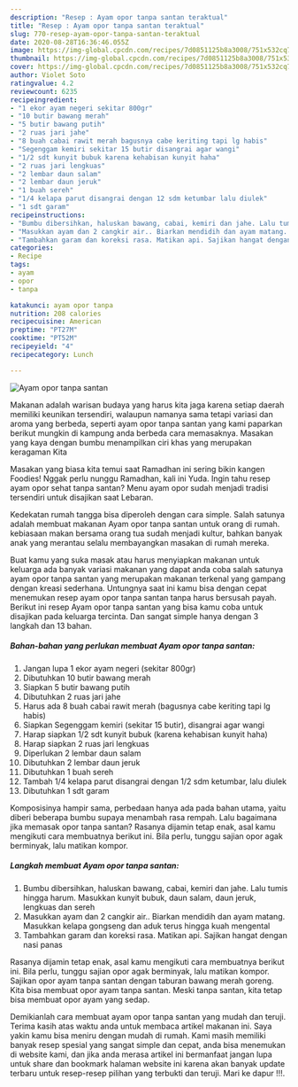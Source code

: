 ```yaml
---
description: "Resep : Ayam opor tanpa santan teraktual"
title: "Resep : Ayam opor tanpa santan teraktual"
slug: 770-resep-ayam-opor-tanpa-santan-teraktual
date: 2020-08-28T16:36:46.055Z
image: https://img-global.cpcdn.com/recipes/7d0851125b8a3008/751x532cq70/ayam-opor-tanpa-santan-foto-resep-utama.jpg
thumbnail: https://img-global.cpcdn.com/recipes/7d0851125b8a3008/751x532cq70/ayam-opor-tanpa-santan-foto-resep-utama.jpg
cover: https://img-global.cpcdn.com/recipes/7d0851125b8a3008/751x532cq70/ayam-opor-tanpa-santan-foto-resep-utama.jpg
author: Violet Soto
ratingvalue: 4.2
reviewcount: 6235
recipeingredient:
- "1 ekor ayam negeri sekitar 800gr"
- "10 butir bawang merah"
- "5 butir bawang putih"
- "2 ruas jari jahe"
- "8 buah cabai rawit merah bagusnya cabe keriting tapi lg habis"
- "Segenggam kemiri sekitar 15 butir disangrai agar wangi"
- "1/2 sdt kunyit bubuk karena kehabisan kunyit haha"
- "2 ruas jari lengkuas"
- "2 lembar daun salam"
- "2 lembar daun jeruk"
- "1 buah sereh"
- "1/4 kelapa parut disangrai dengan 12 sdm ketumbar lalu diulek"
- "1 sdt garam"
recipeinstructions:
- "Bumbu dibersihkan, haluskan bawang, cabai, kemiri dan jahe. Lalu tumis hingga harum. Masukkan kunyit bubuk, daun salam, daun jeruk, lengkuas dan sereh"
- "Masukkan ayam dan 2 cangkir air.. Biarkan mendidih dan ayam matang. Masukkan kelapa gongseng dan aduk terus hingga kuah mengental"
- "Tambahkan garam dan koreksi rasa. Matikan api. Sajikan hangat dengan nasi panas"
categories:
- Recipe
tags:
- ayam
- opor
- tanpa

katakunci: ayam opor tanpa 
nutrition: 208 calories
recipecuisine: American
preptime: "PT27M"
cooktime: "PT52M"
recipeyield: "4"
recipecategory: Lunch

---
```



![Ayam opor tanpa santan](https://img-global.cpcdn.com/recipes/7d0851125b8a3008/751x532cq70/ayam-opor-tanpa-santan-foto-resep-utama.jpg)

Makanan adalah warisan budaya yang harus kita jaga karena setiap daerah memiliki keunikan tersendiri, walaupun namanya sama tetapi variasi dan aroma yang berbeda, seperti ayam opor tanpa santan yang kami paparkan berikut mungkin di kampung anda berbeda cara memasaknya. Masakan yang kaya dengan bumbu menampilkan ciri khas yang merupakan keragaman Kita

Masakan yang biasa kita temui saat Ramadhan ini sering bikin kangen Foodies! Nggak perlu nunggu Ramadhan, kali ini Yuda. Ingin tahu resep ayam opor sehat tanpa santan? Menu ayam opor sudah menjadi tradisi tersendiri untuk disajikan saat Lebaran.

Kedekatan rumah tangga bisa diperoleh dengan cara simple. Salah satunya adalah membuat makanan Ayam opor tanpa santan untuk orang di rumah. kebiasaan makan bersama orang tua sudah menjadi kultur, bahkan banyak anak yang merantau selalu membayangkan masakan di rumah mereka.

Buat kamu yang suka masak atau harus menyiapkan makanan untuk keluarga ada banyak variasi makanan yang dapat anda coba salah satunya ayam opor tanpa santan yang merupakan makanan terkenal yang gampang dengan kreasi sederhana. Untungnya saat ini kamu bisa dengan cepat menemukan resep ayam opor tanpa santan tanpa harus bersusah payah.
Berikut ini resep Ayam opor tanpa santan yang bisa kamu coba untuk disajikan pada keluarga tercinta. Dan sangat simple hanya dengan 3 langkah dan 13 bahan.


<!--inarticleads1-->

##### Bahan-bahan yang perlukan membuat Ayam opor tanpa santan:

1. Jangan lupa 1 ekor ayam negeri (sekitar 800gr)
1. Dibutuhkan 10 butir bawang merah
1. Siapkan 5 butir bawang putih
1. Dibutuhkan 2 ruas jari jahe
1. Harus ada 8 buah cabai rawit merah (bagusnya cabe keriting tapi lg habis)
1. Siapkan Segenggam kemiri (sekitar 15 butir), disangrai agar wangi
1. Harap siapkan 1/2 sdt kunyit bubuk (karena kehabisan kunyit haha)
1. Harap siapkan 2 ruas jari lengkuas
1. Diperlukan 2 lembar daun salam
1. Dibutuhkan 2 lembar daun jeruk
1. Dibutuhkan 1 buah sereh
1. Tambah 1/4 kelapa parut disangrai dengan 1/2 sdm ketumbar, lalu diulek
1. Dibutuhkan 1 sdt garam


Komposisinya hampir sama, perbedaan hanya ada pada bahan utama, yaitu diberi beberapa bumbu supaya menambah rasa rempah. Lalu bagaimana jika memasak opor tanpa santan? Rasanya dijamin tetap enak, asal kamu mengikuti cara membuatnya berikut ini. Bila perlu, tunggu sajian opor agak berminyak, lalu matikan kompor. 

<!--inarticleads2-->

##### Langkah membuat  Ayam opor tanpa santan:

1. Bumbu dibersihkan, haluskan bawang, cabai, kemiri dan jahe. Lalu tumis hingga harum. Masukkan kunyit bubuk, daun salam, daun jeruk, lengkuas dan sereh
1. Masukkan ayam dan 2 cangkir air.. Biarkan mendidih dan ayam matang. Masukkan kelapa gongseng dan aduk terus hingga kuah mengental
1. Tambahkan garam dan koreksi rasa. Matikan api. Sajikan hangat dengan nasi panas


Rasanya dijamin tetap enak, asal kamu mengikuti cara membuatnya berikut ini. Bila perlu, tunggu sajian opor agak berminyak, lalu matikan kompor. Sajikan opor ayam tanpa santan dengan taburan bawang merah goreng. Kita bisa membuat opor ayam tanpa santan. Meski tanpa santan, kita tetap bisa membuat opor ayam yang sedap. 

Demikianlah cara membuat ayam opor tanpa santan yang mudah dan teruji. Terima kasih atas waktu anda untuk membaca artikel makanan ini. Saya yakin kamu bisa meniru dengan mudah di rumah. Kami masih memiliki banyak resep spesial yang sangat simple dan cepat, anda bisa menemukan di website kami, dan jika anda merasa artikel ini bermanfaat jangan lupa untuk share dan bookmark halaman website ini karena akan banyak update terbaru untuk resep-resep pilihan yang terbukti dan teruji. Mari ke dapur !!!. 
